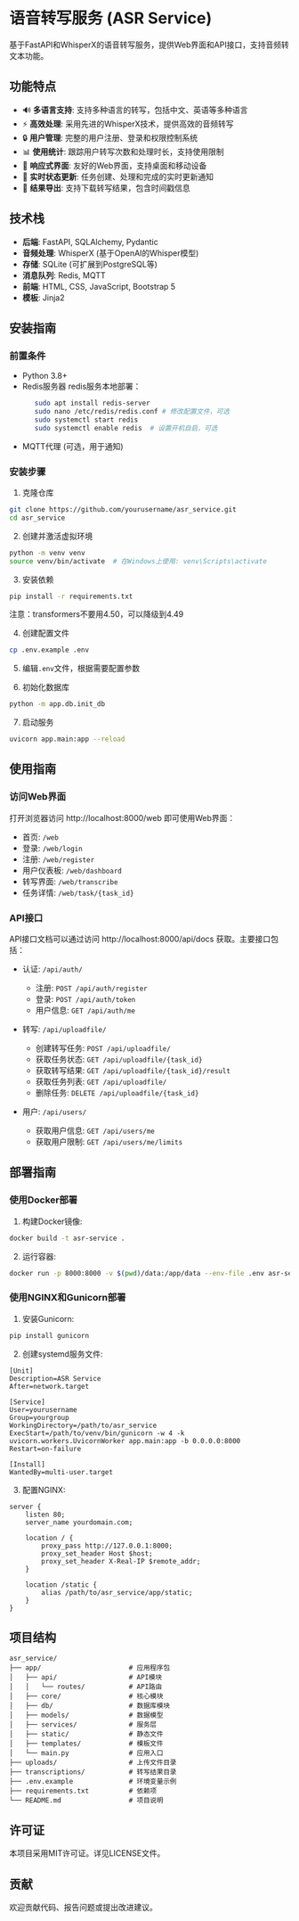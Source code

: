 # 语音转写服务 (ASR Service)

基于FastAPI和WhisperX的语音转写服务，提供Web界面和API接口，支持音频转文本功能。

## 功能特点

- 🔊 **多语言支持**: 支持多种语言的转写，包括中文、英语等多种语言
- ⚡ **高效处理**: 采用先进的WhisperX技术，提供高效的音频转写
- 🔒 **用户管理**: 完整的用户注册、登录和权限控制系统
- 📊 **使用统计**: 跟踪用户转写次数和处理时长，支持使用限制
- 📱 **响应式界面**: 友好的Web界面，支持桌面和移动设备
- 🔄 **实时状态更新**: 任务创建、处理和完成的实时更新通知
- 📄 **结果导出**: 支持下载转写结果，包含时间戳信息

## 技术栈

- **后端**: FastAPI, SQLAlchemy, Pydantic
- **音频处理**: WhisperX (基于OpenAI的Whisper模型)
- **存储**: SQLite (可扩展到PostgreSQL等)
- **消息队列**: Redis, MQTT
- **前端**: HTML, CSS, JavaScript, Bootstrap 5
- **模板**: Jinja2

## 安装指南

### 前置条件

- Python 3.8+
- Redis服务器
  redis服务本地部署：
  ```bash
     sudo apt install redis-server
     sudo nano /etc/redis/redis.conf # 修改配置文件，可选
     sudo systemctl start redis
     sudo systemctl enable redis  # 设置开机自启，可选
  ```
- MQTT代理 (可选，用于通知)

### 安装步骤

1. 克隆仓库

```bash
git clone https://github.com/yourusername/asr_service.git
cd asr_service
```

2. 创建并激活虚拟环境

```bash
python -m venv venv
source venv/bin/activate  # 在Windows上使用: venv\Scripts\activate
```

3. 安装依赖

```bash
pip install -r requirements.txt
```
注意：transformers不要用4.50，可以降级到4.49

4. 创建配置文件

```bash
cp .env.example .env
```

5. 编辑`.env`文件，根据需要配置参数

6. 初始化数据库

```bash
python -m app.db.init_db
```

7. 启动服务

```bash
uvicorn app.main:app --reload
```

## 使用指南

### 访问Web界面

打开浏览器访问 http://localhost:8000/web 即可使用Web界面：

- 首页: `/web`
- 登录: `/web/login`
- 注册: `/web/register`
- 用户仪表板: `/web/dashboard`
- 转写界面: `/web/transcribe`
- 任务详情: `/web/task/{task_id}`

### API接口

API接口文档可以通过访问 http://localhost:8000/api/docs 获取。主要接口包括：

- 认证: `/api/auth/`
  - 注册: `POST /api/auth/register`
  - 登录: `POST /api/auth/token`
  - 用户信息: `GET /api/auth/me`
  
- 转写: `/api/uploadfile/`
  - 创建转写任务: `POST /api/uploadfile/`
  - 获取任务状态: `GET /api/uploadfile/{task_id}`
  - 获取转写结果: `GET /api/uploadfile/{task_id}/result`
  - 获取任务列表: `GET /api/uploadfile/`
  - 删除任务: `DELETE /api/uploadfile/{task_id}`

- 用户: `/api/users/`
  - 获取用户信息: `GET /api/users/me`
  - 获取用户限制: `GET /api/users/me/limits`

## 部署指南

### 使用Docker部署

1. 构建Docker镜像:

```bash
docker build -t asr-service .
```

2. 运行容器:

```bash
docker run -p 8000:8000 -v $(pwd)/data:/app/data --env-file .env asr-service
```

### 使用NGINX和Gunicorn部署

1. 安装Gunicorn:

```bash
pip install gunicorn
```

2. 创建systemd服务文件:

```
[Unit]
Description=ASR Service
After=network.target

[Service]
User=yourusername
Group=yourgroup
WorkingDirectory=/path/to/asr_service
ExecStart=/path/to/venv/bin/gunicorn -w 4 -k uvicorn.workers.UvicornWorker app.main:app -b 0.0.0.0:8000
Restart=on-failure

[Install]
WantedBy=multi-user.target
```

3. 配置NGINX:

```
server {
    listen 80;
    server_name yourdomain.com;

    location / {
        proxy_pass http://127.0.0.1:8000;
        proxy_set_header Host $host;
        proxy_set_header X-Real-IP $remote_addr;
    }

    location /static {
        alias /path/to/asr_service/app/static;
    }
}
```

## 项目结构

```
asr_service/
├── app/                      # 应用程序包
│   ├── api/                  # API模块
│   │   └── routes/           # API路由
│   ├── core/                 # 核心模块
│   ├── db/                   # 数据库模块
│   ├── models/               # 数据模型
│   ├── services/             # 服务层
│   ├── static/               # 静态文件
│   ├── templates/            # 模板文件
│   └── main.py               # 应用入口
├── uploads/                  # 上传文件目录
├── transcriptions/           # 转写结果目录
├── .env.example              # 环境变量示例
├── requirements.txt          # 依赖项
└── README.md                 # 项目说明
```

## 许可证

本项目采用MIT许可证。详见LICENSE文件。

## 贡献

欢迎贡献代码、报告问题或提出改进建议。
